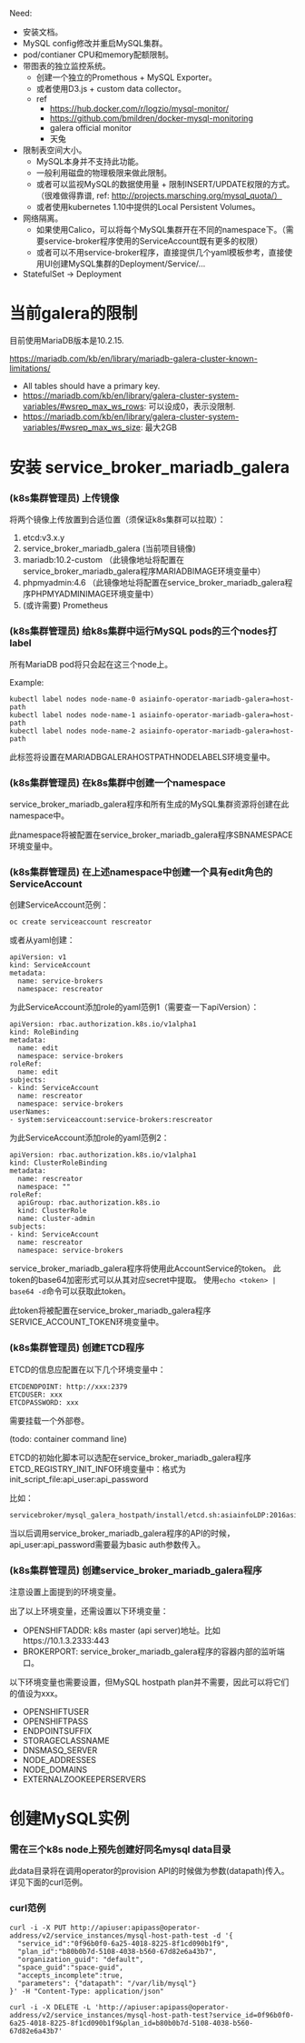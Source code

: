 

Need:
* 安装文档。
* MySQL config修改并重启MySQL集群。
* pod/contianer CPU和memory配额限制。
* 带图表的独立监控系统。
  * 创建一个独立的Promethous + MySQL Exporter。
  * 或者使用D3.js + custom data collector。
  * ref
    * https://hub.docker.com/r/logzio/mysql-monitor/
    * https://github.com/bmildren/docker-mysql-monitoring
    * galera official monitor
    * 天兔
* 限制表空间大小。
  * MySQL本身并不支持此功能。
  * 一般利用磁盘的物理极限来做此限制。
  * 或者可以监视MySQL的数据使用量 + 限制INSERT/UPDATE权限的方式。（很难做得靠谱, ref: http://projects.marsching.org/mysql_quota/）
  * 或者使用kubernetes 1.10中提供的Local Persistent Volumes。
* 网络隔离。
  * 如果使用Calico，可以将每个MySQL集群开在不同的namespace下。（需要service-broker程序使用的ServiceAccount既有更多的权限）
  * 或者可以不用service-broker程序，直接提供几个yaml模板参考，直接使用UI创建MySQL集群的Deployment/Service/...
* StatefulSet -> Deployment


# 当前galera的限制

目前使用MariaDB版本是10.2.15.

https://mariadb.com/kb/en/library/mariadb-galera-cluster-known-limitations/
* All tables should have a primary key.
* https://mariadb.com/kb/en/library/galera-cluster-system-variables/#wsrep_max_ws_rows: 可以设成0，表示没限制.
* https://mariadb.com/kb/en/library/galera-cluster-system-variables/#wsrep_max_ws_size: 最大2GB

# 安装 service_broker_mariadb_galera

### (k8s集群管理员) 上传镜像

将两个镜像上传放置到合适位置（须保证k8s集群可以拉取）：
1. etcd:v3.x.y
1. service_broker_mariadb_galera (当前项目镜像)
1. mariadb:10.2-custom （此镜像地址将配置在service_broker_mariadb_galera程序MARIADBIMAGE环境变量中）
1. phpmyadmin:4.6 （此镜像地址将配置在service_broker_mariadb_galera程序PHPMYADMINIMAGE环境变量中）
1. (或许需要) Prometheus 

### (k8s集群管理员) 给k8s集群中运行MySQL pods的三个nodes打label

所有MariaDB pod将只会起在这三个node上。

Example:
```
kubectl label nodes node-name-0 asiainfo-operator-mariadb-galera=host-path
kubectl label nodes node-name-1 asiainfo-operator-mariadb-galera=host-path
kubectl label nodes node-name-2 asiainfo-operator-mariadb-galera=host-path
```

此标签将设置在MARIADBGALERAHOSTPATHNODELABELS环境变量中。

### (k8s集群管理员) 在k8s集群中创建一个namespace

service_broker_mariadb_galera程序和所有生成的MySQL集群资源将创建在此namespace中。

此namespace将被配置在service_broker_mariadb_galera程序SBNAMESPACE环境变量中。

### (k8s集群管理员) 在上述namespace中创建一个具有edit角色的ServiceAccount

创建ServiceAccount范例：
```
oc create serviceaccount rescreator
```

或者从yaml创建：
```
apiVersion: v1
kind: ServiceAccount
metadata:
  name: service-brokers
  namespace: rescreator
```

为此ServiceAccount添加role的yaml范例1（需要查一下apiVersion）：
```
apiVersion: rbac.authorization.k8s.io/v1alpha1
kind: RoleBinding
metadata:
  name: edit
  namespace: service-brokers
roleRef:
  name: edit
subjects:
- kind: ServiceAccount
  name: rescreator
  namespace: service-brokers
userNames:
- system:serviceaccount:service-brokers:rescreator
```

为此ServiceAccount添加role的yaml范例2：
```
apiVersion: rbac.authorization.k8s.io/v1alpha1
kind: ClusterRoleBinding
metadata:
  name: rescreator
  namespace: ""
roleRef:
  apiGroup: rbac.authorization.k8s.io
  kind: ClusterRole
  name: cluster-admin
subjects:
- kind: ServiceAccount
  name: rescreator
  namespace: service-brokers
```

service_broker_mariadb_galera程序将使用此AccountService的token。
此token的base64加密形式可以从其对应secret中提取。
使用`echo <token> | base64 -d`命令可以获取此token。

此token将被配置在service_broker_mariadb_galera程序SERVICE_ACCOUNT_TOKEN环境变量中。

### (k8s集群管理员) 创建ETCD程序

ETCD的信息应配置在以下几个环境变量中：
```
ETCDENDPOINT: http://xxx:2379
ETCDUSER: xxx
ETCDPASSWORD: xxx
```

需要挂载一个外部卷。

(todo: container command line)

ETCD的初始化脚本可以选配在service_broker_mariadb_galera程序ETCD_REGISTRY_INIT_INFO环境变量中：格式为init_script_file:api_user:api_password

比如：
```
servicebroker/mysql_galera_hostpath/install/etcd.sh:asiainfoLDP:2016asia
```

当以后调用service_broker_mariadb_galera程序的API的时候，api_user:api_password需要最为basic auth参数传入。

### (k8s集群管理员) 创建service_broker_mariadb_galera程序

注意设置上面提到的环境变量。

出了以上环境变量，还需设置以下环境变量：
* OPENSHIFTADDR: k8s master (api server)地址。比如https://10.1.3.2333:443
* BROKERPORT: service_broker_mariadb_galera程序的容器内部的监听端口。

以下环境变量也需要设置，但MySQL hostpath plan并不需要，因此可以将它们的值设为xxx。
* OPENSHIFTUSER
* OPENSHIFTPASS
* ENDPOINTSUFFIX
* STORAGECLASSNAME
* DNSMASQ_SERVER
* NODE_ADDRESSES
* NODE_DOMAINS
* EXTERNALZOOKEEPERSERVERS

# 创建MySQL实例

### 需在三个k8s node上预先创建好同名mysql data目录

此data目录将在调用operator的provision API的时候做为参数(datapath)传入。
详见下面的curl范例。

### curl范例

```
curl -i -X PUT http://apiuser:apipass@operator-address/v2/service_instances/mysql-host-path-test -d '{
  "service_id":"0f96b0f0-6a25-4018-8225-8f1cd090b1f9",
  "plan_id":"b80b0b7d-5108-4038-b560-67d82e6a43b7",
  "organization_guid": "default",
  "space_guid":"space-guid",
  "accepts_incomplete":true,
  "parameters": {"datapath": "/var/lib/mysql"}
}' -H "Content-Type: application/json"

curl -i -X DELETE -L 'http://apiuser:apipass@operator-address/v2/service_instances/mysql-host-path-test?service_id=0f96b0f0-6a25-4018-8225-8f1cd090b1f9&plan_id=b80b0b7d-5108-4038-b560-67d82e6a43b7'
```













